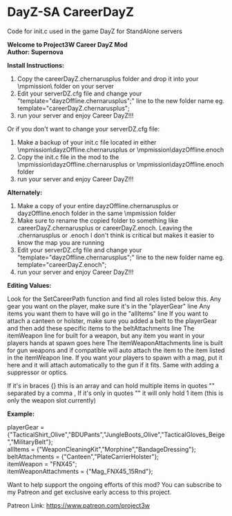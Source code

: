 # DayZ-SA CareerDayZ
Code for init.c used in the game DayZ for StandAlone servers


<strong>Welcome to Project3W Career DayZ Mod</br>
Author: Supernova

Install Instructions:</strong>

1. Copy the careerDayZ.chernarusplus folder and drop it into your \mpmission\ folder on your server
2. Edit your serverDZ.cfg file and change your "template="dayzOffline.chernarusplus";" line to the new folder name eg. template="careerDayZ.chernarusplus";
3. run your server and enjoy Career DayZ!!!

Or if you don't want to change your serverDZ.cfg file:

1. Make a backup of your init.c file located in either \mpmission\dayzOffline.chernarusplus or \mpmission\dayzOffline.enoch
2. Copy the init.c file in the mod to the \mpmission\dayzOffline.chernarusplus or \mpmission\dayzOffline.enoch folder
3. run your server and enjoy Career DayZ!!!

<strong>Alternately:</strong>

1. Make a copy of your entire dayzOffline.chernarusplus or dayzOffline.enoch folder in the same \mpmission folder
2. Make sure to rename the copied folder to something like careerDayZ.chernarusplus or careerDayZ.enoch. Leaving the .chernarusplus or .enoch I don't think is critical but makes it easier to know the map you are running
3. Edit your serverDZ.cfg file and change your "template="dayzOffline.chernarusplus";" line to the new folder name eg. template="careerDayZ.enoch";
4. run your server and enjoy Career DayZ!!!


<strong>Editing Values:</strong>

Look for the SetCareerPath function and find all roles listed below this.
Any gear you want on the player, make sure it's in the "playerGear" line
Any items you want them to have will go in the "allItems" line
If you want to attach a canteen or holster, make sure you added a belt to the playerGear and then add these specific items to the beltAttachments line
The itemWeapon line for built for a weapon, but any item you want in your players hands at spawn goes here
The itemWeaponAttachments line is built for gun weapons and if compatible will auto attach the item to the item listed in the itemWeapon line. If you want your players to spawn with a mag, put it here and it will attach automatically to the gun if it fits. Same with adding a suppressor or optics.

If it's in braces {} this is an array and can hold multiple items in quotes "" separated by a comma ,
If it's only in quotes "" it will only hold 1 item (this is only the weapon slot currently)

<strong>Example:</strong>

playerGear = {"TacticalShirt_Olive","BDUPants","JungleBoots_Olive","TacticalGloves_Beige","MilitaryBelt"};</br>
allItems = {"WeaponCleaningKit","Morphine","BandageDressing"};</br>
beltAttachments = {"Canteen","PlateCarrierHolster"};</br>
itemWeapon = "FNX45";</br>
itemWeaponAttachments = {"Mag_FNX45_15Rnd"};



Want to help support the ongoing efforts of this mod? You can subscribe to my Patreon and get exclusive early access to this project.

Patreon Link: 
https://www.patreon.com/project3w
